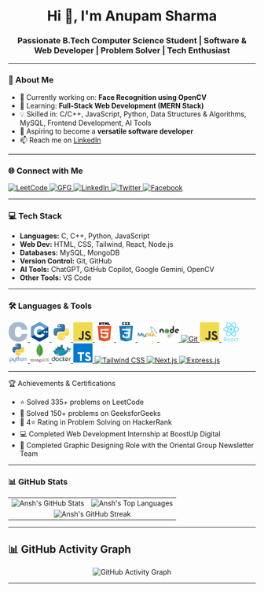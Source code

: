 <h1 align="center"> Hi 👋, I'm Anupam Sharma</h1>
<h3 align="center"> Passionate B.Tech Computer Science Student | Software & Web Developer | Problem Solver | Tech Enthusiast</h3>

---

### 🎯 About Me 
- 🔭 Currently working on: **Face Recognition using OpenCV**
- 🌱 Learning: **Full-Stack Web Development (MERN Stack)**
- 💡 Skilled in: C/C++, JavaScript, Python, Data Structures & Algorithms, MySQL, Frontend Development, AI Tools
- 🎯 Aspiring to become a **versatile software developer**
- 📫 Reach me on [LinkedIn](https://www.linkedin.com/in/anupam-sharma-793134256/)
---

### 🌐 Connect with Me
<p align="left">
  <a href="https://www.leetcode.com/ansh23_coder" target="_blank">
    <img src="https://raw.githubusercontent.com/rahuldkjain/github-profile-readme-generator/master/src/images/icons/Social/leet-code.svg" alt="LeetCode" height="30" width="40"/>
  </a>
  <a href="https://auth.geeksforgeeks.org/user/ansh23_coder" target="_blank">
    <img src="https://raw.githubusercontent.com/rahuldkjain/github-profile-readme-generator/master/src/images/icons/Social/geeks-for-geeks.svg" alt="GFG" height="30" width="40"/>
  </a>
  <a href="https://linkedin.com/in/anupam-sharma-793134256/" target="_blank">
    <img src="https://raw.githubusercontent.com/rahuldkjain/github-profile-readme-generator/master/src/images/icons/Social/linked-in-alt.svg" alt="LinkedIn" height="30" width="40"/>
  </a>
  <a href="https://twitter.com/ansh23022003" target="_blank">
    <img src="https://raw.githubusercontent.com/rahuldkjain/github-profile-readme-generator/master/src/images/icons/Social/twitter.svg" alt="Twitter" height="30" width="40"/>
  </a>
  <a href="https://fb.com/profile.php?id=100093683460441" target="_blank">
    <img src="https://raw.githubusercontent.com/rahuldkjain/github-profile-readme-generator/master/src/images/icons/Social/facebook.svg" alt="Facebook" height="30" width="40"/>
  </a>
</p>

---

### 💻 Tech Stack
- **Languages:** C, C++, Python, JavaScript
- **Web Dev:** HTML, CSS, Tailwind, React, Node.js
- **Databases:** MySQL, MongoDB
- **Version Control:** Git, GitHub
- **AI Tools:** ChatGPT, GitHub Copilot, Google Gemini, OpenCV
- **Other Tools:** VS Code

---

### 🛠️ Languages & Tools
<p align="left">
  <!-- C -->
  <a href="https://www.w3schools.com/c/index.php" target="_blank">
    <img src="https://raw.githubusercontent.com/devicons/devicon/master/icons/c/c-original.svg" alt="C" width="40" height="40"/>
  </a>
  <!-- C++ -->
  <a href="https://www.geeksforgeeks.org/courses/free-cpp-course-online-certification" target="_blank">
    <img src="https://raw.githubusercontent.com/devicons/devicon/master/icons/cplusplus/cplusplus-original.svg" alt="C++" width="40" height="40"/>
  </a>
  <!-- Python -->
  <a href="https://www.python.org/" target="_blank">
    <img src="https://raw.githubusercontent.com/devicons/devicon/master/icons/python/python-original.svg" alt="Python" width="40" height="40"/>
  </a>
  <!-- JavaScript -->
  <a href="https://www.geeksforgeeks.org/courses/javascript" target="_blank">
    <img src="https://raw.githubusercontent.com/devicons/devicon/master/icons/javascript/javascript-original.svg" alt="JavaScript" width="40" height="40"/>
  </a>
  <!-- HTML5 -->
  <a href="https://developer.mozilla.org/en-US/docs/Web/HTML" target="_blank">
    <img src="https://raw.githubusercontent.com/devicons/devicon/master/icons/html5/html5-original-wordmark.svg" alt="HTML5" width="40" height="40"/>
  </a>
  <!-- CSS3 -->
  <a href="https://developer.mozilla.org/en-US/docs/Web/CSS" target="_blank">
    <img src="https://raw.githubusercontent.com/devicons/devicon/master/icons/css3/css3-original-wordmark.svg" alt="CSS3" width="40" height="40"/>
  </a>
  <!-- MySQL -->
  <a href="https://dev.mysql.com/doc/" target="_blank">
    <img src="https://raw.githubusercontent.com/devicons/devicon/master/icons/mysql/mysql-original-wordmark.svg" alt="MySQL" width="40" height="40"/>
  </a>
  <!-- Node.js -->
  <a href="https://nodejs.org/" target="_blank">
    <img src="https://raw.githubusercontent.com/devicons/devicon/master/icons/nodejs/nodejs-original-wordmark.svg" alt="Node.js" width="40" height="40"/>
  </a>
  <!-- Git -->
  <a href="https://www.youtube.com/watch?v=q8EevlEpQ2A" target="_blank">
    <img src="https://www.vectorlogo.zone/logos/git-scm/git-scm-icon.svg" alt="Git" width="40" height="40"/>
  </a>
  <!-- JavaScript -->
<a href="https://developer.mozilla.org/en-US/docs/Web/JavaScript" target="_blank">
  <img src="https://raw.githubusercontent.com/devicons/devicon/master/icons/javascript/javascript-original.svg" alt="JavaScript" width="40" height="40"/>
</a>
<!-- React -->
<a href="https://reactjs.org/" target="_blank">
  <img src="https://raw.githubusercontent.com/devicons/devicon/master/icons/react/react-original-wordmark.svg" alt="React" width="40" height="40"/>
</a>
<!-- Python -->
<a href="https://www.python.org/doc/" target="_blank">
  <img src="https://raw.githubusercontent.com/devicons/devicon/master/icons/python/python-original-wordmark.svg" alt="Python" width="40" height="40"/>
</a>
<!-- MongoDB -->
<a href="https://www.mongodb.com/docs/" target="_blank">
  <img src="https://raw.githubusercontent.com/devicons/devicon/master/icons/mongodb/mongodb-original-wordmark.svg" alt="MongoDB" width="40" height="40"/>
</a>
<!-- Docker -->
<a href="https://docs.docker.com/" target="_blank">
  <img src="https://raw.githubusercontent.com/devicons/devicon/master/icons/docker/docker-original-wordmark.svg" alt="Docker" width="40" height="40"/>
</a>
<!-- TypeScript -->
<a href="https://www.typescriptlang.org/docs/" target="_blank">
  <img src="https://raw.githubusercontent.com/devicons/devicon/master/icons/typescript/typescript-original.svg" alt="TypeScript" width="40" height="40"/>
</a>
<!-- Tailwind CSS -->
<a href="https://tailwindcss.com/docs" target="_blank">
  <img src="https://www.vectorlogo.zone/logos/tailwindcss/tailwindcss-icon.svg" alt="Tailwind CSS" width="40" height="40"/>
</a>
<!-- Next.js (White Text SVG) -->
<a href="https://nextjs.org/docs" target="_blank">
  <img src="https://www.svgrepo.com/show/354113/nextjs-icon.svg" alt="Next.js" width="40" height="40"/>
</a>
<!-- Express.js (Alternative Logo - White Background) -->
<a href="https://expressjs.com/en/starter/installing.html" target="_blank">
  <img src="https://www.svgrepo.com/show/330398/express.svg" alt="Express.js" width="40" height="40"/>
</a>
</p>

----

🏆 Achievements & Certifications
- ⭐ Solved 335+ problems on LeetCode
- 📘 Solved 150+ problems on GeeksforGeeks
- 🧠 4⭐ Rating in Problem Solving on HackerRank
- 💻 Completed Web Development Internship at BoostUp Digital
- 🎨 Completed Graphic Designing Role with the Oriental Group Newsletter Team
----

### 📊 GitHub Stats

<table>
  <tr>
    <!-- Row 1: GitHub Stats and Top Languages -->
    <td align="center">
      <img 
        src="https://github-readme-stats.vercel.app/api?username=ansh23coder&show_icons=true&theme=light" 
        alt="Ansh's GitHub Stats" 
      />
    </td>
    <td align="center">
      <img 
        src="https://github-readme-stats.vercel.app/api/top-langs/?username=ansh23coder&layout=compact&theme=light" 
        alt="Ansh's Top Languages" 
      />
    </td>
  </tr>
  <tr>
    <!-- Row 2: GitHub Streak -->
    <td align="center" colspan="2">
      <img 
        src="https://github-readme-streak-stats.herokuapp.com?user=ansh23coder&theme=light&border_radius=7.5&date_format=M%20j%5B%2C%20Y%5D" 
        alt="Ansh's GitHub Streak" 
      />
    </td>
  </tr>
</table>

----

## 📊 GitHub Activity Graph

<p align="center">
  <img 
    src="https://github-readme-activity-graph.vercel.app/graph?username=ansh23coder&theme=light" 
    alt="GitHub Activity Graph"
    width="700"
  />
</p>

----

<!--
### ☕ Support Me

<a href="https://www.buymeacoffee.com/ansh23coder" target="_blank">
  <img src="https://cdn.buymeacoffee.com/buttons/v2/default-yellow.png" alt="Buy Me A Coffee" style="height: 60px; width: 217px;" />
</a>
-->
